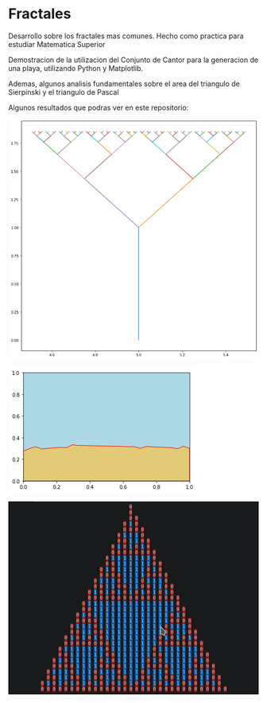 # Fractales
Desarrollo sobre los fractales mas comunes. Hecho como practica para estudiar Matematica Superior

Demostracion de la utilizacion del Conjunto de Cantor para la generacion de una playa, utilizando Python y Matplotlib.

Ademas, algunos analisis fundamentales sobre el area del triangulo de Sierpinski y el triangulo de Pascal

Algunos resultados que podras ver en este repositorio:

![Tree](/images/Tree.png)

![Beach](/images/Beach.png)

![Pascal](/images/PascalTriangle.png)
